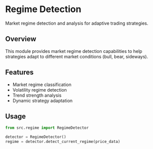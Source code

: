 # Regime Detection

Market regime detection and analysis for adaptive trading strategies.

## Overview

This module provides market regime detection capabilities to help strategies adapt to different market conditions (bull, bear, sideways).

## Features

- Market regime classification
- Volatility regime detection  
- Trend strength analysis
- Dynamic strategy adaptation

## Usage

```python
from src.regime import RegimeDetector

detector = RegimeDetector()
regime = detector.detect_current_regime(price_data)
```